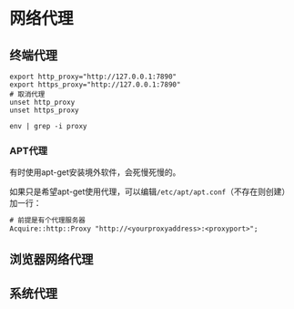 # 网络代理

## 终端代理

```shell
export http_proxy="http://127.0.0.1:7890"
export https_proxy="http://127.0.0.1:7890"
# 取消代理
unset http_proxy
unset https_proxy

env | grep -i proxy
```

### APT代理

有时使用apt-get安装境外软件，会死慢死慢的。

如果只是希望apt-get使用代理，可以编辑`/etc/apt/apt.conf`（不存在则创建）加一行：

```txt
# 前提是有个代理服务器
Acquire::http::Proxy "http://<yourproxyaddress>:<proxyport>";
```

## 浏览器网络代理



## 系统代理

